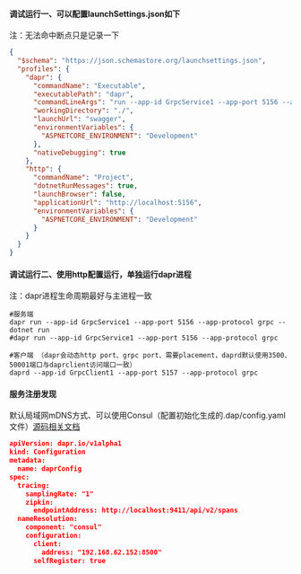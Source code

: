 #### 调试运行一、可以配置launchSettings.json如下

注：无法命中断点只是记录一下

```json
{
  "$schema": "https://json.schemastore.org/launchsettings.json",
  "profiles": {
    "dapr": {
      "commandName": "Executable",
      "executablePath": "dapr",
      "commandLineArgs": "run --app-id GrpcService1 --app-port 5156 --app-protocol grpc -- dotnet run",
      "workingDirectory": "./",
      "launchUrl": "swagger",
      "environmentVariables": {
        "ASPNETCORE_ENVIRONMENT": "Development"
      },
      "nativeDebugging": true
    },
    "http": {
      "commandName": "Project",
      "dotnetRunMessages": true,
      "launchBrowser": false,
      "applicationUrl": "http://localhost:5156",
      "environmentVariables": {
        "ASPNETCORE_ENVIRONMENT": "Development"
      }
    }
  }
}

```

#### 调试运行二、使用http配置运行，单独运行dapr进程

注：dapr进程生命周期最好与主进程一致

```shell
#服务端
dapr run --app-id GrpcService1 --app-port 5156 --app-protocol grpc -- dotnet run
#dapr run --app-id GrpcService1 --app-port 5156 --app-protocol grpc

#客户端 （dapr会动态http port、grpc port、需要placement，daprd默认使用3500、50001端口与daprclient访问端口一致）
daprd --app-id GrpcClient1 --app-port 5157 --app-protocol grpc
```



#### 服务注册发现

默认局域网mDNS方式、可以使用Consul（配置初始化生成的.dap/config.yaml文件）[源码相关文档](https://github.com/dapr/components-contrib/tree/master/nameresolution/consul)

```json
apiVersion: dapr.io/v1alpha1
kind: Configuration
metadata:
  name: daprConfig
spec:
  tracing:
    samplingRate: "1"
    zipkin:
      endpointAddress: http://localhost:9411/api/v2/spans
  nameResolution:
    component: "consul"
    configuration:
      client:
        address: "192.168.62.152:8500"
      selfRegister: true

```

